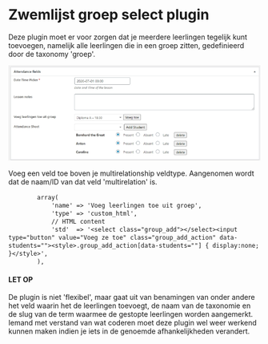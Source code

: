 # Zwemlijst groep select plugin

Deze plugin moet er voor zorgen dat je meerdere leerlingen tegelijk kunt toevoegen, namelijk alle leerlingen die in een groep zitten, gedefinieerd door de taxonomy 'groep'.

<img src="/docs/example.png" alt="Met groep toevoegen"/>

Voeg een veld toe boven je multirelationship veldtype. Aangenomen wordt dat de naam/ID van dat veld 'multirelation' is.

			array(
			    'name' => 'Voeg leerlingen toe uit groep',
			    'type' => 'custom_html',
			    // HTML content
			    'std'  => '<select class="group_add"></select><input type="button" value="Voeg ze toe" class="group_add_action" data-students=""><style>.group_add_action[data-students=""] { display:none; }</style>',
			),
#### LET OP
De plugin is niet 'flexibel', maar gaat uit van benamingen van onder andere het veld waarin het de leerlingen toevoegt, de naam van de taxonomie en de slug van de term waarmee de gestopte leerlingen worden aangemerkt.
Iemand met verstand van wat coderen moet deze plugin wel weer werkend kunnen maken indien je iets in de genoemde afhankelijkheden verandert.